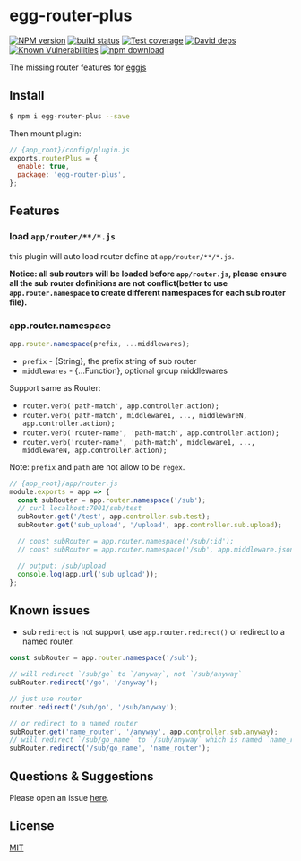 # egg-router-plus

[![NPM version][npm-image]][npm-url]
[![build status][travis-image]][travis-url]
[![Test coverage][codecov-image]][codecov-url]
[![David deps][david-image]][david-url]
[![Known Vulnerabilities][snyk-image]][snyk-url]
[![npm download][download-image]][download-url]

[npm-image]: https://img.shields.io/npm/v/egg-router-plus.svg?style=flat-square
[npm-url]: https://npmjs.org/package/egg-router-plus
[travis-image]: https://img.shields.io/travis/eggjs/egg-router-plus.svg?style=flat-square
[travis-url]: https://travis-ci.org/eggjs/egg-router-plus
[codecov-image]: https://img.shields.io/codecov/c/github/eggjs/egg-router-plus.svg?style=flat-square
[codecov-url]: https://codecov.io/github/eggjs/egg-router-plus?branch=master
[david-image]: https://img.shields.io/david/eggjs/egg-router-plus.svg?style=flat-square
[david-url]: https://david-dm.org/eggjs/egg-router-plus
[snyk-image]: https://snyk.io/test/npm/egg-router-plus/badge.svg?style=flat-square
[snyk-url]: https://snyk.io/test/npm/egg-router-plus
[download-image]: https://img.shields.io/npm/dm/egg-router-plus.svg?style=flat-square
[download-url]: https://npmjs.org/package/egg-router-plus

The missing router features for [eggjs](https://eggjs.org)

## Install

```bash
$ npm i egg-router-plus --save
```

Then mount plugin:

```js
// {app_root}/config/plugin.js
exports.routerPlus = {
  enable: true,
  package: 'egg-router-plus',
};
```

## Features

### load `app/router/**/*.js`

this plugin will auto load router define at `app/router/**/*.js`.

**Notice: all sub routers will be loaded before `app/router.js`, please ensure all the sub router definitions are not conflict(better to use `app.router.namespace` to create different namespaces for each sub router file).**

### app.router.namespace

```js
app.router.namespace(prefix, ...middlewares);
```

- `prefix` - {String}, the prefix string of sub router
- `middlewares` - {...Function}, optional group middlewares

Support same as Router:

- `router.verb('path-match', app.controller.action);`
- `router.verb('path-match', middleware1, ..., middlewareN, app.controller.action);`
- `router.verb('router-name', 'path-match', app.controller.action);`
- `router.verb('router-name', 'path-match', middleware1, ..., middlewareN, app.controller.action);`

Note: `prefix` and `path` are not allow to be `regex`.

```js
// {app_root}/app/router.js
module.exports = app => {
  const subRouter = app.router.namespace('/sub');
  // curl localhost:7001/sub/test
  subRouter.get('/test', app.controller.sub.test);
  subRouter.get('sub_upload', '/upload', app.controller.sub.upload);

  // const subRouter = app.router.namespace('/sub/:id');
  // const subRouter = app.router.namespace('/sub', app.middleware.jsonp());

  // output: /sub/upload
  console.log(app.url('sub_upload'));
};
```

## Known issues

- sub `redirect` is not support, use `app.router.redirect()` or redirect to a named router.

```js
const subRouter = app.router.namespace('/sub');

// will redirect `/sub/go` to `/anyway`, not `/sub/anyway`
subRouter.redirect('/go', '/anyway');

// just use router
router.redirect('/sub/go', '/sub/anyway');

// or redirect to a named router
subRouter.get('name_router', '/anyway', app.controller.sub.anyway);
// will redirect `/sub/go_name` to `/sub/anyway` which is named `name_router`
subRouter.redirect('/sub/go_name', 'name_router');
```

## Questions & Suggestions

Please open an issue [here](https://github.com/eggjs/egg/issues).

## License

[MIT](LICENSE)
